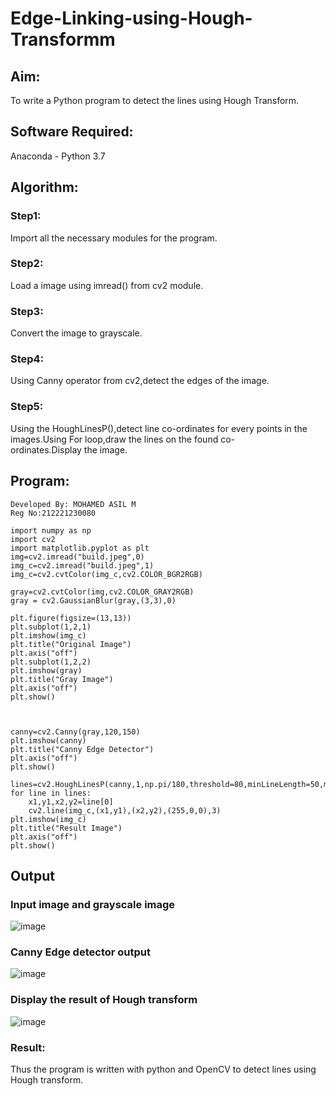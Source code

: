 # Edge-Linking-using-Hough-Transformm
## Aim:
To write a Python program to detect the lines using Hough Transform.

## Software Required:
Anaconda - Python 3.7

## Algorithm:
### Step1:

Import all the necessary modules for the program.
### Step2:

Load a image using imread() from cv2 module.
### Step3:

Convert the image to grayscale.
### Step4:

Using Canny operator from cv2,detect the edges of the image.
### Step5:

Using the HoughLinesP(),detect line co-ordinates for every points in the images.Using For loop,draw the lines on the found co-ordinates.Display the image.

## Program:
```
Developed By: MOHAMED ASIL M
Reg No:212221230080
```
```
import numpy as np
import cv2
import matplotlib.pyplot as plt
img=cv2.imread("build.jpeg",0)
img_c=cv2.imread("build.jpeg",1)
img_c=cv2.cvtColor(img_c,cv2.COLOR_BGR2RGB)

gray=cv2.cvtColor(img,cv2.COLOR_GRAY2RGB)
gray = cv2.GaussianBlur(gray,(3,3),0)

plt.figure(figsize=(13,13))
plt.subplot(1,2,1)
plt.imshow(img_c)
plt.title("Original Image")
plt.axis("off")
plt.subplot(1,2,2)
plt.imshow(gray)
plt.title("Gray Image")
plt.axis("off")
plt.show()



canny=cv2.Canny(gray,120,150)
plt.imshow(canny)
plt.title("Canny Edge Detector")
plt.axis("off")
plt.show()

lines=cv2.HoughLinesP(canny,1,np.pi/180,threshold=80,minLineLength=50,maxLineGap=250)
for line in lines:
    x1,y1,x2,y2=line[0]
    cv2.line(img_c,(x1,y1),(x2,y2),(255,0,0),3)
plt.imshow(img_c)
plt.title("Result Image")
plt.axis("off")
plt.show()

```
## Output


### Input image and grayscale image
![image](https://github.com/Ramsai1234/Edge-Linking-using-Hough-Transformm/assets/94269989/4e25ea8d-a761-44c0-b44f-d0ea523d0eb1)


### Canny Edge detector output
![image](https://github.com/Ramsai1234/Edge-Linking-using-Hough-Transformm/assets/94269989/bcb4f6f6-9fdc-4fda-8de0-58013538c232)

### Display the result of Hough transform

![image](https://github.com/Ramsai1234/Edge-Linking-using-Hough-Transformm/assets/94269989/27903228-30c6-4d63-a212-620266ee84c1)

### Result:
Thus the program is written with python and OpenCV to detect lines using Hough transform.
